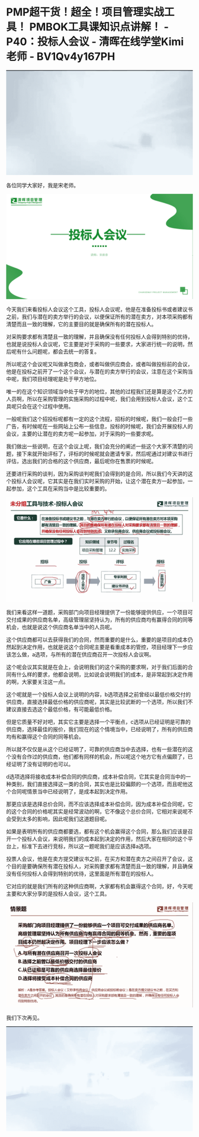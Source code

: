 # PMP超干货！超全！项目管理实战工具！ PMBOK工具课知识点讲解！ - P40：投标人会议 - 清晖在线学堂Kimi老师 - BV1Qv4y167PH

![](img/845160c7f27dda1a27962cffcc8bb263_0.png)

各位同学大家好，我是宋老师。

![](img/845160c7f27dda1a27962cffcc8bb263_2.png)

今天我们来看投标人会议这个工具，投标人会议呢，他是在准备投标书或者建议书之前，我们与潜在的卖方举行的会议，以便保证所有的潜在卖方，对本项采购都有清楚而且一致的理解，它的主要目的就是确保所有的潜在投标人。

对采购要求都有清楚且一致的理解，并且确保没有任何投标人会得到特别的优待，也就是说投标人会议呢，它主要是对于采购的一些要求，大家进行统一的说明，然后呢有什么问题呢，都会去统一的答复。

所以呢这个会议呢又叫做承包商会，或者叫做供应商会，或者叫做投标前的会议，他是在投标之前开了一个这个会议，与潜在的卖方举行的会议，注意在这个采购当中呢，我们项目经理呢是处于甲方地位。

唯一的在这个知识领域当中处于甲方的地位，其他的过程我们还是算是这个乙方的人员啊，所以在采购管理的实施采购的过程中呢，我们会用到投标人会议，这个工具呢只会在这个过程中使用。

一般呢我们这个招投标呢都有一定的这个流程，招标的时候呢，我们一般会打一些广告，有时候呢在一些网站上公布一些信息，投标的时候呢，我们会开展投标人的会议，主要的让潜在的卖方呢一起参加，对于采购的一些要求呢。

我们做出一些说明，在这个会议上呢，我们会充分的阐述一些这个大家不清楚的问题，接下来就开始评标了，评标的时候呢就会邀请专家，然后呢通过对建议书进行评估，选出我们的合格的这个供应商，最后呢你在售票的时候呢。

还要进行采购的谈判，因为采购谈判呢我们会得到的是合同，所以我们今天讲的这个投标人会议呢，它其实是在我们实时采购的开始，让这个潜在卖方一起参加，一起参加，这个工具在采购当中是比较重要的。



![](img/845160c7f27dda1a27962cffcc8bb263_4.png)

我们来看这样一道题，采购部门向项目经理提供了一份能够提供供应，一个项目可交付成果的供应商名单，高级管理层坚持认为，所有的供应商均有赢得合同的同等机会，也就是说这个供应商名单当中的人员呢。

这个供应商都可以去获得我们的合同，然而重要的是什么，重要的是项目的成本仍然起到决定作用，也就是说这个合同呢主要是看重成本的管控，项目经理下一步应该怎么做，a选项，与所有的潜在供应商召开一次投标人会议啊。

这个呢会议其实就是在会上，会说明我们的这个采购的要求啊，对于我们后面的合同有什么样的要求，他都会说明，比如说会说明我们的成本，是非常起到决定作用的啊，大家要关注这一点。

这个呢就是一个投标人会议上说明的内容，b选项选择之前曾经以最低价格交付的供应商，直接选择最低价格的供应商呢，其实是比较武断的一个选项，所以我们不建议直接去选这个最低价格，有可能最低价格。

但是它质量不好对吧，其实它主要是选择一个平衡点，c选项从已经证明是可靠的供应商，选择最佳的报价，我们现在的这个情境当中，已经说明了，所有的供应商均有和赢得这个合同的同等机会。

所以就不仅仅是从这个已经证明了，可靠的供应商当中去选择，也有一些潜在的这个没有合作过的供应商，他们都有同样的机会，所以呢这个地方它有点偏颇了，已经证明了没有证明的也可以。

d选项选择将接收成本补偿合同的供应商，成本补偿合同，它其实是合同当中的一种类别，我们直接选择这一类的合同，其实也是比较偏颇的一个选项，而且呢他这个合同呢情景当中已经说明了，是成本起到决定作用。

那更应该是选择总价合同，而不应该选择成本补偿合同，因为成本补偿合同呢，它的这个合同的价格呢其实是经常波动的啊，它不像这个总价合同，它相对来说呢不会受到太多的影响，因此呢我们这道题目呢。

如果是表明所有的供应商都要选，都有这个机会赢得这个合同，那么我们应该是召开一个投标人会议，来说明我们的成本起到决定的作用，然后大家在相同的这个平台上，标准下去进行竞标，所以这一题呢我们是应该选择a选项。

投票人会议，他是在卖方提交建议书之前，在买方和潜在卖方之间召开了会议，这个目的是要确保所有潜在投标人，对采购要求都有清楚而且一致的理解，并且确保没有任何投标人会得到特别的优待，这里面是所有潜在的投标人。

它对应的就是我们所有的这种供应商啊，大家都有机会赢得这个合同，好，今天呢主要和大家分享的是投标人会议，这个工具。



![](img/845160c7f27dda1a27962cffcc8bb263_6.png)

我们下次再见。

![](img/845160c7f27dda1a27962cffcc8bb263_8.png)